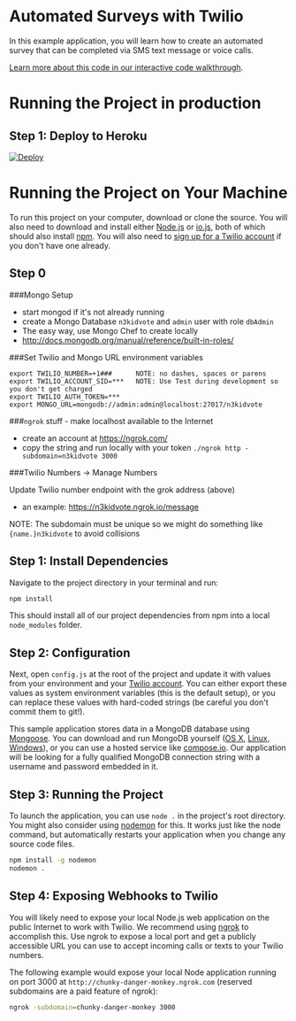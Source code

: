 # Automated Surveys with Twilio

In this example application, you will learn how to create an automated survey that can be completed via SMS text message or voice calls.

[Learn more about this code in our interactive code walkthrough](https://www.twilio.com/docs/howto/walkthrough/automated-survey/node/express).

# Running the Project in production

## Step 1: Deploy to Heroku

[![Deploy](https://www.herokucdn.com/deploy/button.png)](https://heroku.com/deploy?template=https://github.com/bellevuerails/nodesurvey)

# Running the Project on Your Machine

To run this project on your computer, download or clone the source. You will also need to download and install either [Node.js](http://nodejs.org/) or [io.js](https://iojs.org/en/index.html), both of which should also install [npm](https://www.npmjs.com/). You will also need to [sign up for a Twilio account](https://www.twilio.com/try-twilio) if you don't have one already.

## Step 0

###Mongo Setup

- start mongod if it's not already running
- create a Mongo Database `n3kidvote` and `admin` user with role `dbAdmin`
 - The easy way, use Mongo Chef to create locally
 - http://docs.mongodb.org/manual/reference/built-in-roles/

###Set Twilio and Mongo URL environment variables

```
export TWILIO_NUMBER=+1###      NOTE: no dashes, spaces or parens
export TWILIO_ACCOUNT_SID=***   NOTE: Use Test during development so you don't get charged
export TWILIO_AUTH_TOKEN=***    
export MONGO_URL=mongodb://admin:admin@localhost:27017/n3kidvote
```

###`ngrok` stuff - make localhost available to the Internet

- create an account at https://ngrok.com/
- copy the string and run locally with your token
`./ngrok http -subdomain=n3kidvote 3000`

###Twilio Numbers -> Manage Numbers

Update Twilio number endpoint with the grok address (above)

- an example: https://n3kidvote.ngrok.io/message

NOTE: The subdomain must be unique so we might do something like `{name.}n3kidvote` to avoid collisions

## Step 1: Install Dependencies

Navigate to the project directory in your terminal and run:

```bash
npm install
```

This should install all of our project dependencies from npm into a local `node_modules` folder.

## Step 2: Configuration

Next, open `config.js` at the root of the project and update it with values from your environment and your [Twilio account](https://www.twilio.com/user/account/voice-messaging). You can either export these values as system environment variables (this is the default setup), or you can replace these values with hard-coded strings (be careful you don't commit them to git!).

This sample application stores data in a MongoDB database using [Mongoose](http://mongoosejs.com/). You can download and run MongoDB yourself ([OS X](http://docs.mongodb.org/manual/tutorial/install-mongodb-on-os-x/), [Linux](http://docs.mongodb.org/manual/tutorial/install-mongodb-on-ubuntu/), [Windows](http://docs.mongodb.org/manual/tutorial/install-mongodb-on-windows/)), or you can use a hosted service like [compose.io](https://www.compose.io/).  Our application will be looking for a fully qualified MongoDB connection string with a username and password embedded in it.

## Step 3: Running the Project

To launch the application, you can use `node .` in the project's root directory. You might also consider using [nodemon](https://github.com/remy/nodemon) for this. It works just like the node command, but automatically restarts your application when you change any source code files.

```bash
npm install -g nodemon
nodemon .
```

## Step 4: Exposing Webhooks to Twilio

You will likely need to expose your local Node.js web application on the public Internet to work with Twilio. We recommend using [ngrok](https://ngrok.com/docs) to accomplish this. Use ngrok to expose a local port and get a publicly accessible URL you can use to accept incoming calls or texts to your Twilio numbers.

The following example would expose your local Node application running on port 3000 at `http://chunky-danger-monkey.ngrok.com` (reserved subdomains are a paid feature of ngrok):

```bash
ngrok -subdomain=chunky-danger-monkey 3000
```